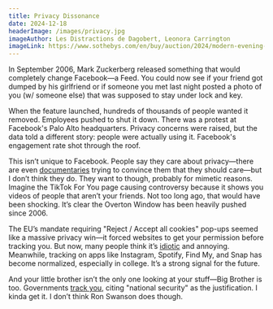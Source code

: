```yaml
---
title: Privacy Dissonance
date: 2024-12-18
headerImage: /images/privacy.jpg
imageAuthor: Les Distractions de Dagobert, Leonora Carrington
imageLink: https://www.sothebys.com/en/buy/auction/2024/modern-evening-auction/les-distractions-de-dagobert
---
```

In September 2006, Mark Zuckerberg released something that would completely change Facebook—a Feed. You could now see if your friend got dumped by his girlfriend or if someone you met last night posted a photo of you (w/ someone else) that was supposed to stay under lock and key.

When the feature launched, hundreds of thousands of people wanted it removed. Employees pushed to shut it down. There was a protest at Facebook's Palo Alto headquarters. Privacy concerns were raised, but the data told a different story: people were actually using it. Facebook's engagement rate shot through the roof.

This isn’t unique to Facebook. People say they care about privacy—there are even [documentaries](https://en.wikipedia.org/wiki/The_Social_Dilemma) trying to convince them that they should care—but I don’t think they do. They want to though, probably for mimetic reasons. Imagine the TikTok For You page causing controversy because it shows you videos of people that aren’t your friends. Not too long ago, that would have been shocking. It’s clear the Overton Window has been heavily pushed since 2006.

The EU’s mandate requiring "Reject / Accept all cookies" pop-ups seemed like a massive privacy win—it forced websites to get your permission before tracking you. But now, many people think it’s [idiotic](https://x.com/levelsio/status/1713175988991930377) and annoying. Meanwhile, tracking on apps like Instagram, Spotify, Find My, and Snap has become normalized, especially in college. It’s a strong signal for the future.

And your little brother isn’t the only one looking at your stuff—Big Brother is too. Governments [track you](https://en.wikipedia.org/wiki/Patriot_Act), citing "national security" as the justification. I kinda get it. I don’t think Ron Swanson does though.
